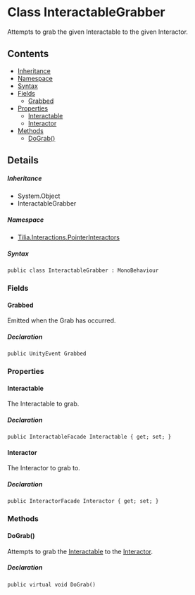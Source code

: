 # Class InteractableGrabber

Attempts to grab the given Interactable to the given Interactor.

## Contents

* [Inheritance]
* [Namespace]
* [Syntax]
* [Fields]
  * [Grabbed]
* [Properties]
  * [Interactable]
  * [Interactor]
* [Methods]
  * [DoGrab()]

## Details

##### Inheritance

* System.Object
* InteractableGrabber

##### Namespace

* [Tilia.Interactions.PointerInteractors]

##### Syntax

```
public class InteractableGrabber : MonoBehaviour
```

### Fields

#### Grabbed

Emitted when the Grab has occurred.

##### Declaration

```
public UnityEvent Grabbed
```

### Properties

#### Interactable

The Interactable to grab.

##### Declaration

```
public InteractableFacade Interactable { get; set; }
```

#### Interactor

The Interactor to grab to.

##### Declaration

```
public InteractorFacade Interactor { get; set; }
```

### Methods

#### DoGrab()

Attempts to grab the [Interactable] to the [Interactor].

##### Declaration

```
public virtual void DoGrab()
```

[Tilia.Interactions.PointerInteractors]: README.md
[Interactable]: InteractableGrabber.md#Interactable
[Interactor]: InteractableGrabber.md#Interactor
[Inheritance]: #Inheritance
[Namespace]: #Namespace
[Syntax]: #Syntax
[Fields]: #Fields
[Grabbed]: #Grabbed
[Properties]: #Properties
[Interactable]: #Interactable
[Interactor]: #Interactor
[Methods]: #Methods
[DoGrab()]: #DoGrab
